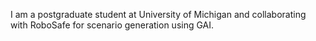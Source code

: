 I am a postgraduate student at University of Michigan and collaborating with RoboSafe for scenario generation using GAI.
